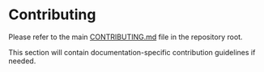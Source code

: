 # Contributing

Please refer to the main [CONTRIBUTING.md](https://github.com/neuromechanist/signalJourney/blob/main/CONTRIBUTING.md) file in the repository root.

This section will contain documentation-specific contribution guidelines if needed. 